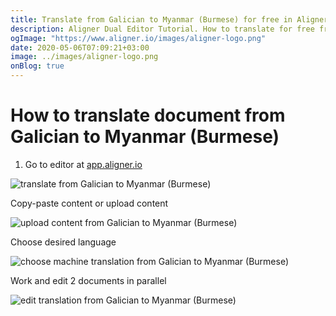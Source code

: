 ```yaml
---
title: Translate from Galician to Myanmar (Burmese) for free in Aligner Editor
description: Aligner Dual Editor Tutorial. How to translate for free from Galician to Myanmar (Burmese). Aligner is multilingual document management platform. 
ogImage: "https://www.aligner.io/images/aligner-logo.png"
date: 2020-05-06T07:09:21+03:00
image: ../images/aligner-logo.png
onBlog: true
---
```


# How to translate document from Galician to Myanmar (Burmese)

1. Go to editor at [app.aligner.io](https://app.aligner.io "Aligner App web page")

![translate from Galician to Myanmar (Burmese)](../aligner-blank-editor.png "translate from Galician to Myanmar (Burmese)")

Copy-paste content or upload content

![upload content from Galician to Myanmar (Burmese)](../aligner-uploaded-document.png "upload content from Galician to Myanmar (Burmese)")

Choose desired language

![choose machine translation from Galician to Myanmar (Burmese)](../aligner-language-dropdown.png "choose machine translation from Galician to Myanmar (Burmese)")

Work and edit 2 documents in parallel

![edit translation from Galician to Myanmar (Burmese)](../aligner-double-sitded-editor.png "edit translation from Galician to Myanmar (Burmese)")


